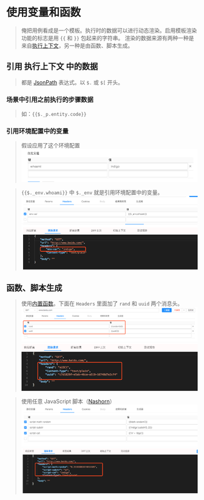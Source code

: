 # 使用变量和函数

> 俺把用例看成是一个模板。执行时的数据可以进行动态渲染。启用模板渲染功能的标志是用 `{{` 和 `}}` 包起来的字符串。
> 渲染的数据来源有两种一种是来自[执行上下文](/zh-cn/context)，另一种是由函数、脚本生成。

## 引用 执行上下文 中的数据

> 都是 [JsonPath](https://goessner.net/articles/JsonPath/) 表达式。以 `$.` 或 `$[` 开头。

### 场景中引用之前执行的步骤数据

> 如：`{{$._p.entity.code}}`

### 引用环境配置中的变量

> 假设应用了这个环境配置
> ![](./images/env.png)

> `{{$._env.whoami}}` 中 `$._env` 就是引用环境配置中的变量。
> ![](./images/env-headers.png)
> ![](./images/env-result.png)

## 函数、脚本生成

> 使用[内置函数](/zh-cn/function)。下面在 `Headers` 里面加了 `rand` 和 `uuid` 两个消息头。
> ![](./images/func.png)
> ![](./images/func-result.png)

> 使用任意 JavaScript 脚本（[Nashorn](https://en.wikipedia.org/wiki/Nashorn_(JavaScript_engine))）
> ![](./images/env-script.png)
> ![](./images/env-script-result.png)
